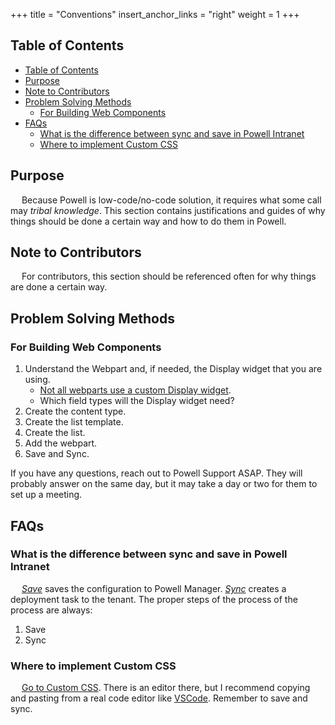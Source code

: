 +++
title = "Conventions"
insert_anchor_links = "right"
weight = 1
+++

## Table of Contents
- [Table of Contents](#table-of-contents)
- [Purpose](#purpose)
- [Note to Contributors](#note-to-contributors)
- [Problem Solving Methods](#problem-solving-methods)
  - [For Building Web Components](#for-building-web-components)
- [FAQs](#faqs)
  - [What is the difference between sync and save in Powell Intranet](#what-is-the-difference-between-sync-and-save-in-powell-intranet)
  - [Where to implement Custom CSS](#where-to-implement-custom-css)

## Purpose

&emsp; Because Powell is low-code/no-code solution, it requires what some call may *tribal knowledge*. This section contains justifications and guides of why things should be done a certain way and how to do them in Powell.

## Note to Contributors

&emsp; For contributors, this section should be referenced often for why things are done a certain way.

## Problem Solving Methods

### For Building Web Components

1. Understand the Webpart and, if needed, the Display widget that you are using.
   - [Not all webparts use a custom Display widget](/references/webparts/#display-or-select-widget).
   - Which field types will the Display widget need?
2. Create the content type.
3. Create the list template.
4. Create the list.
5. Add the webpart.
6. Save and Sync.

If you have any questions, reach out to Powell Support ASAP. They will probably answer on the same day, but it may take a day or two for them to set up a meeting.

## FAQs

### What is the difference between sync and save in Powell Intranet

&emsp; [*Save*](/references/definitions/#save) saves the configuration to Powell Manager. [*Sync*](/references/definitions/#sync) creates a deployment task to the tenant. The proper steps of the process of the process are always:
1. Save
2. Sync

### Where to implement Custom CSS
&emsp; [Go to Custom CSS](/actions/common/#powell-intranet-custom-css). There is an editor there, but I recommend copying and pasting from a real code editor like [VSCode](https://code.visualstudio.com/). Remember to save and sync.

